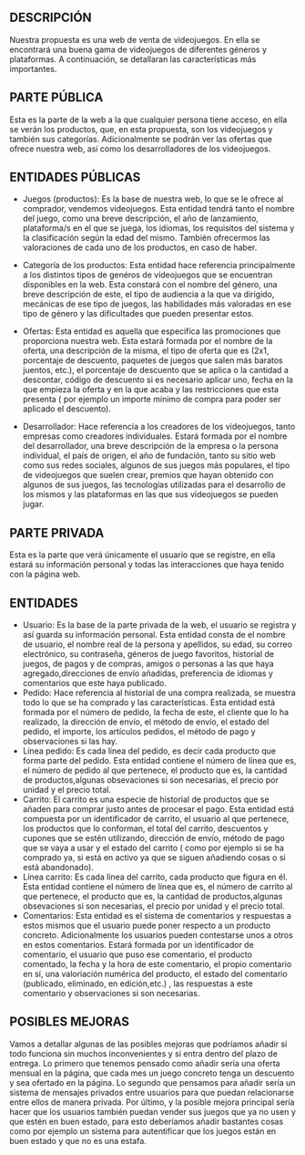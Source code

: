 
## DESCRIPCIÓN
Nuestra propuesta es una web de venta de videojuegos. En ella se encontrará una buena gama de videojuegos de diferentes géneros y plataformas.
A continuación, se detallaran las características más importantes.

## PARTE PÚBLICA 
Esta es la parte de la web a la que cualquier persona tiene acceso, en ella se verán los productos, que, en esta propuesta, son los videojuegos y también sus categorías. Adicionalmente se podrán ver las ofertas que ofrece nuestra web, así como los desarrolladores de los videojuegos.

## ENTIDADES PÚBLICAS
- Juegos (productos): Es la base de nuestra web, lo que se le ofrece al comprador, vendemos videojuegos. Esta entidad tendrá tanto el nombre del juego, como una breve descripción, el año de lanzamiento, plataforma/s en el que se juega, los idiomas, los requisitos del sistema y la clasificación según la edad del mismo. También ofrecermos las valoraciones de cada uno de los productos, en caso de haber.

- Categoría de los productos: Esta entidad hace referencia principalmente a los distintos tipos de genéros de videojuegos que se encuentran disponibles en la web. Esta constará con el nombre del género, una breve descripción de este, el tipo de audiencia a la que va dirigido, mecánicas de ese tipo de juegos, las habilidades más valoradas en ese tipo de género y las dificultades que pueden presentar estos.

- Ofertas: Esta entidad es aquella que especifíca las promociones que proporciona nuestra web. Esta estará formada por el nombre de la oferta, una descripción de la misma, el tipo de oferta que es (2x1, porcentaje de descuento, paquetes de juegos que salen más baratos juentos, etc.), el porcentaje de descuento que se aplica o la cantidad a descontar, código de descuento si es necesario aplicar uno, fecha en la que empieza la oferta y en la que acaba y las restricciones que esta presenta ( por ejemplo un importe mínimo de compra para poder ser aplicado el descuento).

- Desarrollador: Hace referencia a los creadores de los videojuegos, tanto empresas como creadores individuales. Estará formada por el nombre del desarrollador, una breve descripción de la empresa o la persona individual, el país de origen, el año de fundación, tanto su sitio web como sus redes sociales, algunos de sus juegos más populares, el tipo de videojuegos que suelen crear, premios que hayan obtenido con algunos de sus juegos, las tecnologías utilizadas para el desarrollo de los mismos y las plataformas en las que sus videojuegos se pueden jugar.

## PARTE PRIVADA
Esta es la parte que verá únicamente el usuario que se registre, en ella estará su información personal y todas las interacciones que haya tenido con la página web.

## ENTIDADES 
- Usuario: Es la base de la parte privada de la web, el usuario se registra y así guarda su información personal. Esta entidad consta de el nombre de usuario, el nombre real de la persona y apellidos, su edad, su correo electrónico, su contraseña, géneros de juego favoritos, historial de juegos, de pagos y de compras, amigos o personas a las que haya agregado,direcciones de envío añadidas, preferencia de idiomas y comentarios que este haya publicado.
- Pedido: Hace referencia al historial de una compra realizada, se muestra todo lo que se ha comprado y las características. Esta entidad está formada por el número de pedido, la fecha de este, el cliente que lo ha realizado, la dirección de envío, el método de envío, el estado del pedido, el importe, los artículos pedidos, el método de pago y observaciones si las hay.
- Línea pedido: Es cada línea del pedido, es decir cada producto que forma parte del pedido. Esta entidad contiene el número de línea que es, el número de pedido al que pertenece, el producto que es, la cantidad de productos,algunas obsevaciones si son necesarias, el precio por unidad y el precio total.
- Carrito: El carrito es una especie de historial de productos que se añaden para comprar justo antes de procesar el pago. Esta entidad está compuesta por un identificador de carrito, el usuario al que pertenece, los productos que lo conforman, el total del carrito, descuentos y cupones que se estén utilizando, dirección de envío, método de pago que se vaya a usar y el estado del carrito ( como por ejemplo si se ha comprado ya, si está en activo ya que se siguen añadiendo cosas o si está abandonado).
- Línea carrito: Es cada línea del carrito, cada producto que figura en él. Esta entidad contiene el número de línea que es, el número de carrito al que pertenece, el producto que es, la cantidad de productos,algunas obsevaciones si son necesarias, el precio por unidad y el precio total.
- Comentarios: Esta entidad es el sistema de comentarios y respuestas a estos mismos que el usuario puede poner respecto a un producto concreto. Adicionalmente los usuarios pueden contestarse unos a otros en estos comentarios. Estará formada por un identificador de comentario, el usuario que puso ese comentario, el producto comentado, la fecha y la hora de este comentario, el propio comentario en sí, una valoriación numérica del producto, el estado del comentario (publicado, eliminado, en edición,etc.) , las respuestas a este comentario y observaciones si son necesarias.

## POSIBLES MEJORAS
Vamos a detallar algunas de las posibles mejoras que podríamos añadir si todo funciona sin muchos inconvenientes y si entra dentro del plazo de entrega.
Lo primero que tenemos pensado como añadir sería una oferta mensual en la página, que cada mes un juego concreto tenga un descuento y sea ofertado en la página.
Lo segundo que pensamos para añadir sería un sistema de mensajes privados entre usuarios para que puedan relacionarse entre ellos de manera privada.
Por último, y la posible mejora principal sería hacer que los usuarios también puedan vender sus juegos que ya no usen y que estén en buen estado, para esto deberíamos añadir bastantes cosas como por ejemplo un sistema para autentificar que los juegos están en buen estado y que no es una estafa.
